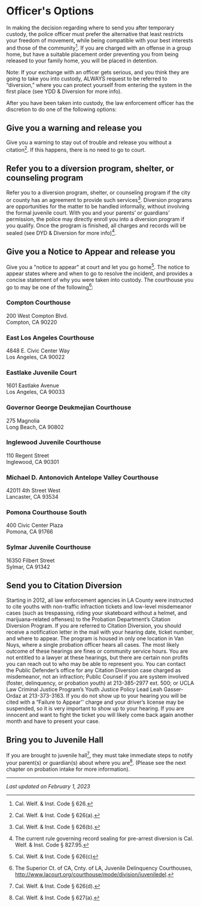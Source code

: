 # Officer's Options
In making the decision regarding where to send you after temporary custody, the police officer must prefer the alternative that least restricts your freedom of movement, while being compatible with your best interests and those of the community[^1]. If you are charged with an offense in a group home, but have a suitable placement order preventing you from being released to your family home, you will be placed in detention. 

Note: If your exchange with an officer gets serious, and you think they are going to take you into custody, ALWAYS request to be referred to “diversion,” where you can protect yourself from entering the system in the first place (see YDD & Diversion for more info).

After you have been taken into custody, the law enforcement officer has the discretion to do one of the following options:

## Give you a warning and release you
Give you a warning to stay out of trouble and release you without a citation[^2]. If this happens, there is no need to go to court.

## Refer you to a diversion program, shelter, or counseling program
Refer you to a diversion program, shelter, or counseling program if the city or county has an agreement to provide such services[^3]. Diversion programs are opportunities for the matter to be handled informally, without involving the formal juvenile court. With you and your parents’ or guardians’ permission, the police may directly enroll you into a diversion program if you qualify. Once the program is finished, all charges and records will be sealed (see DYD & Diversion for more info)[^4]. 

## Give you a Notice to Appear and release you
Give you a "notice to appear" at court and let you go home[^5]. The notice to appear states where and when to go to resolve the incident, and provides a concise statement of why you were taken into custody. The courthouse you go to may be one of the following[^6]:

### Compton Courthouse
200 West Compton Blvd.<br>
Compton, CA 90220
 
### East Los Angeles Courthouse
4848 E. Civic Center Way<br>
Los Angeles, CA 90022
 
### Eastlake Juvenile Court
1601 Eastlake Avenue<br>
Los Angeles, CA 90033
 
### Governor George Deukmejian Courthouse
275 Magnolia<br>
Long Beach, CA 90802
 
### Inglewood Juvenile Courthouse
110 Regent Street<br>
Inglewood, CA 90301
 
### Michael D. Antonovich Antelope Valley Courthouse
42011 4th Street West<br>
Lancaster, CA 93534
 
### Pomona Courthouse South
400 Civic Center Plaza<br>
Pomona, CA 91766
 
### Sylmar Juvenile Courthouse
16350 Filbert Street<br>
Sylmar, CA 91342

## Send you to Citation Diversion
Starting in 2012, all law enforcement agencies in LA County were instructed to cite youths with non-traffic infraction tickets and low-level misdemeanor cases (such as trespassing, riding your skateboard without a helmet, and marijuana-related offenses) to the Probation Department’s Citation Diversion Program. 
If you are referred to Citation Diversion, you should receive a notification letter in the mail with your hearing date, ticket number, and where to appear. The program is housed in only one location in Van Nuys, where a single probation officer hears all cases. The most likely outcome of these hearings are fines or community service hours. You are not entitled to a lawyer at these hearings, but there are certain non profits you can reach out to who may be able to represent you. 
You can contact the Public Defender’s office for any Citation Diversion case charged as misdemeanor, not an infraction; Public Counsel if you are system involved (foster, delinquency, or probation youth) at 213-385-2977 ext. 500; or UCLA Law Criminal Justice Program’s Youth Justice Policy Lead Leah Gasser-Ordaz at 213-373-3163. 
If you do not show up to your hearing you will be cited with a “Failure to Appear'' charge and your driver’s license may be suspended, so it is very important to show up to your hearing. If you are innocent and want to fight the ticket you will likely come back again another month and have to present your case. 

## Bring you to Juvenile Hall
If you are brought to juvenile hall[^7], they must take immediate steps to notify your parent(s) or guardian(s) about where you are[^8]. (Please see the next chapter on probation intake for more information).

---

_Last updated on February 1, 2023_

[^1]: Cal. Welf. & Inst. Code § 626.
[^2]: Cal. Welf. & Inst. Code § 626(a).
[^3]: Cal. Welf. & Inst. Code § 626(b).
[^4]: The current rule governing record sealing for pre-arrest diversion is Cal. Welf. & Inst. Code § 827.95.
[^5]: Cal. Welf. & Inst. Code § 626(c)
[^6]: The Superior Ct. of CA, Cnty. of LA, Juvenile Delinquency Courthouses,  http://www.lacourt.org/courthouse/mode/division/juveniledel. 
[^7]: Cal. Welf. & Inst. Code § 626(d).
[^8]: Cal. Welf. & Inst. Code § 627(a).


